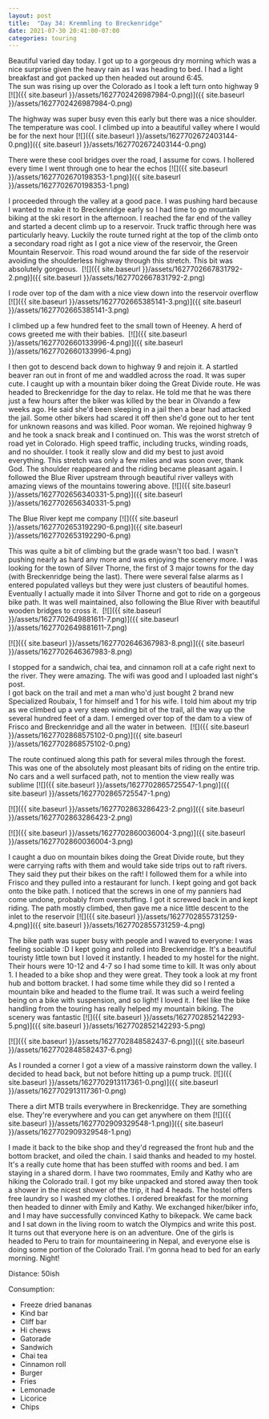 ```yaml
---
layout: post
title:  "Day 34: Kremmling to Breckenridge"
date: 2021-07-30 20:41:00-07:00
categories: touring
---
```

Beautiful varied day today. I got up to a gorgeous dry morning which was a nice surprise given the heavy rain as I was heading to bed. I had a light breakfast and got packed up then headed out around 6:45.  
The sun was rising up over the Colorado as I took a left turn onto highway 9
[![]({{ site.baseurl }}/assets/1627702426987984-0.png)]({{ site.baseurl }}/assets/1627702426987984-0.png)
  
The highway was super busy even this early but there was a nice shoulder. The temperature was cool. I climbed up into a beautiful valley where I would be for the next hour
[![]({{ site.baseurl }}/assets/1627702672403144-0.png)]({{ site.baseurl }}/assets/1627702672403144-0.png)
  
There were these cool bridges over the road, I assume for cows. I hollered every time I went through one to hear the echos
[![]({{ site.baseurl }}/assets/1627702670198353-1.png)]({{ site.baseurl }}/assets/1627702670198353-1.png)
  
I proceeded through the valley at a good pace. I was pushing hard because I wanted to make it to Breckenridge early so I had time to go mountain biking at the ski resort in the afternoon. I reached the far end of the valley and started a decent climb up to a reservoir. Truck traffic through here was particularly heavy. Luckily the route turned right at the top of the climb onto a secondary road right as I got a nice view of the reservoir, the Green Mountain Reservoir. This road wound around the far side of the reservoir avoiding the shoulderless highway through this stretch. This bit was absolutely gorgeous. 
[![]({{ site.baseurl }}/assets/1627702667831792-2.png)]({{ site.baseurl }}/assets/1627702667831792-2.png)
  
I rode over top of the dam with a nice view down into the reservoir overflow
[![]({{ site.baseurl }}/assets/1627702665385141-3.png)]({{ site.baseurl }}/assets/1627702665385141-3.png)
  
I climbed up a few hundred feet to the small town of Heeney. A herd of cows greeted me with their babies. 
[![]({{ site.baseurl }}/assets/1627702660133996-4.png)]({{ site.baseurl }}/assets/1627702660133996-4.png)
  
I then got to descend back down to highway 9 and rejoin it. A startled beaver ran out in front of me and waddled across the road. It was super cute. I caught up with a mountain biker doing the Great Divide route. He was headed to Breckenridge for the day to relax. He told me that he was there just a few hours after the biker was killed by the bear in Olvando a few weeks ago. He said she'd been sleeping in a jail then a bear had attacked the jail. Some other bikers had scared it off then she'd gone out to her tent for unknown reasons and was killed. Poor woman. We rejoined highway 9 and he took a snack break and I continued on. This was the worst stretch of road yet in Colorado. High speed traffic, including trucks, winding roads, and no shoulder. I took it really slow and did my best to just avoid everything. This stretch was only a few miles and was soon over, thank God. The shoulder reappeared and the riding became pleasant again. I followed the Blue River upstream through beautiful river valleys with amazing views of the mountains towering above.
[![]({{ site.baseurl }}/assets/1627702656340331-5.png)]({{ site.baseurl }}/assets/1627702656340331-5.png)
  
The Blue River kept me company
[![]({{ site.baseurl }}/assets/1627702653192290-6.png)]({{ site.baseurl }}/assets/1627702653192290-6.png)
  
This was quite a bit of climbing but the grade wasn't too bad. I wasn't pushing nearly as hard any more and was enjoying the scenery more. I was looking for the town of Silver Thorne, the first of 3 major towns for the day (with Breckenridge being the last). There were several false alarms as I entered populated valleys but they were just clusters of beautiful homes. Eventually I actually made it into Silver Thorne and got to ride on a gorgeous bike path. It was well maintained, also following the Blue River with beautiful wooden bridges to cross it. 
[![]({{ site.baseurl }}/assets/1627702649881611-7.png)]({{ site.baseurl }}/assets/1627702649881611-7.png)
  

[![]({{ site.baseurl }}/assets/1627702646367983-8.png)]({{ site.baseurl }}/assets/1627702646367983-8.png)
  
I stopped for a sandwich, chai tea, and cinnamon roll at a cafe right next to the river. They were amazing. The wifi was good and I uploaded last night's post.  
I got back on the trail and met a man who'd just bought 2 brand new Specialized Roubaix, 1 for himself and 1 for his wife. I told him about my trip as we climbed up a very steep winding bit of the trail, all the way up the several hundred feet of a dam. I emerged over top of the dam to a view of Frisco and Breckenridge and all the water in between. 
[![]({{ site.baseurl }}/assets/1627702868575102-0.png)]({{ site.baseurl }}/assets/1627702868575102-0.png)
  
The route continued along this path for several miles through the forest. This was one of the absolutely most pleasant bits of riding on the entire trip. No cars and a well surfaced path, not to mention the view really was sublime
[![]({{ site.baseurl }}/assets/1627702865725547-1.png)]({{ site.baseurl }}/assets/1627702865725547-1.png)

[![]({{ site.baseurl }}/assets/1627702863286423-2.png)]({{ site.baseurl }}/assets/1627702863286423-2.png)

[![]({{ site.baseurl }}/assets/1627702860036004-3.png)]({{ site.baseurl }}/assets/1627702860036004-3.png)
  
I caught a duo on mountain bikes doing the Great Divide route, but they were carrying rafts with them and would take side trips out to raft rivers. They said they put their bikes on the raft! I followed them for a while into Frisco and they pulled into a restaurant for lunch. I kept going and got back onto the bike path. I noticed that the screws in one of my panniers had come undone, probably from overstuffing. I got it screwed back in and kept riding. The path mostly climbed, then gave me a nice little descent to the inlet to the reservoir
[![]({{ site.baseurl }}/assets/1627702855731259-4.png)]({{ site.baseurl }}/assets/1627702855731259-4.png)
  
The bike path was super busy with people and I waved to everyone: I was feeling sociable :D I kept going and rolled into Breckenridge. It's a beautiful touristy little town but I loved it instantly. I headed to my hostel for the night. Their hours were 10-12 and 4-7 so I had some time to kill. It was only about 1. I headed to a bike shop and they were great. They took a look at my front hub and bottom bracket. I had some time while they did so I rented a mountain bike and headed to the flume trail. It was such a weird feeling being on a bike with suspension, and so light! I loved it. I feel like the bike handling from the touring has really helped my mountain biking. The scenery was fantastic
[![]({{ site.baseurl }}/assets/1627702852142293-5.png)]({{ site.baseurl }}/assets/1627702852142293-5.png)

[![]({{ site.baseurl }}/assets/1627702848582437-6.png)]({{ site.baseurl }}/assets/1627702848582437-6.png)
  
As I rounded a corner I got a view of a massive rainstorm down the valley. I decided to head back, but not before hitting up a pump truck.
[![]({{ site.baseurl }}/assets/1627702913117361-0.png)]({{ site.baseurl }}/assets/1627702913117361-0.png)
  
There a dirt MTB trails everywhere in Breckenridge. They are something else. They're everywhere and you can get anywhere on them
[![]({{ site.baseurl }}/assets/1627702909329548-1.png)]({{ site.baseurl }}/assets/1627702909329548-1.png)
  
I made it back to the bike shop and they'd regreased the front hub and the bottom bracket, and oiled the chain. I said thanks and headed to my hostel. It's a really cute home that has been stuffed with rooms and bed. I am staying in a shared dorm. I have two roommates, Emily and Kathy who are hiking the Colorado trail. I got my bike unpacked and stored away then took a shower in the nicest shower of the trip, it had 4 heads. The hostel offers free laundry so I washed my clothes. I ordered breakfast for the morning then headed to dinner with Emily and Kathy. We exchanged hiker/biker info, and I may have successfully convinced Kathy to bikepack. We came back and I sat down in the living room to watch the Olympics and write this post. It turns out that everyone here is on an adventure. One of the girls is headed to Peru to train for mountaineering in Nepal, and everyone else is doing some portion of the Colorado Trail. I'm gonna head to bed for an early morning. Night!  


Distance: 50ish

Consumption:
- Freeze dried bananas
- Kind bar
- Cliff bar
- Hi chews
- Gatorade
- Sandwich
- Chai tea
- Cinnamon roll
- Burger
- Fries
- Lemonade
- Licorice
- Chips

